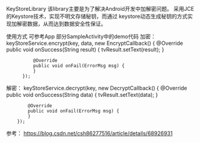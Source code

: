   KeyStoreLibrary
该library主要是为了解决Android开发中加解密问题。
采用JCE的Keystore技术，实现不明文存储秘钥，而通过 keystore动态生成秘钥的方式实现加解密数据，从而达到数据安全性保证。

  使用方式
可参考App 部分SampleActivity中的demo代码
  加密：
  keyStoreService.encrypt(key, data, new EncryptCallback() {
              @Override
              public void onSuccess(String result) {
                  tvResult.setText(result);
              }

              @Override
              public void onFail(ErrorMsg msg) {
              }
          });
  解密：
  keyStoreService.decrypt(key, new DecryptCallback() {
            @Override
            public void onSuccess(String data) {
                tvResult.setText(data);
            }

            @Override
            public void onFail(ErrorMsg msg) {
            }
        });


参考：
https://blog.csdn.net/csh86277516/article/details/68926931